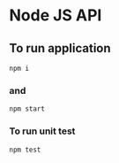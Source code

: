 # Node JS API
## To run application
``` shell
npm i
```
### and
``` shell
npm start
```
### To run unit test
``` shell
npm test
```